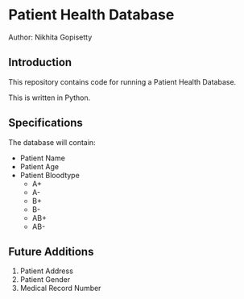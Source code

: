 # Patient Health Database

Author: Nikhita Gopisetty

## Introduction
This repository contains code for running a Patient Health Database.  

This is written in Python. 

## Specifications
The database will contain:
* Patient Name
* Patient Age
* Patient Bloodtype
  - A+
  - A-
  - B+
  - B-
  - AB+
  - AB-

## Future Additions
1. Patient Address
1. Patient Gender
1. Medical Record Number
